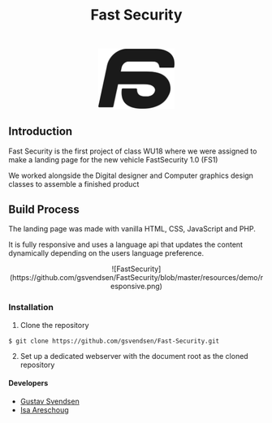 <h1 align="center"> Fast Security </h1> <br>
<p align="center">
  <a href="">
    <img alt="FastSecurity" title="GitPoint" src="resources/svg/logo_black.svg" width="150">
  </a>
</p>

## Introduction
Fast Security is the first project of class WU18 where we were assigned to make a landing page for the new vehicle FastSecurity 1.0 (FS1)

We worked alongside the Digital designer and Computer graphics design classes to assemble a finished product

## Build Process
The landing page was made with vanilla HTML, CSS, JavaScript and PHP.

It is fully responsive and uses a language api that updates the content dynamically depending on the users language preference.

<div style="text-align:center"> ![FastSecurity](https://github.com/gsvendsen/FastSecurity/blob/master/resources/demo/responsive.png)
</div>

### Installation
1. Clone the repository
```
$ git clone https://github.com/gsvendsen/Fast-Security.git
```
2. Set up a dedicated webserver with the document root as the cloned repository

#### Developers
- [Gustav Svendsen](https://github.com/gsvendsen)
- [Isa Areschoug](https://github.com/Neyrin)
